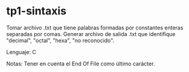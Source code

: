 # tp1-sintaxis

Tomar archivo .txt que tiene palabras formadas por constantes enteras separadas por comas. Generar archivo de salida .txt que identifique "decimal", "octal", "hexa", "no reconocido".

Lenguaje: C

Notas: Tener en cuenta el End Of File como último carácter.